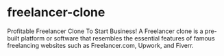 # freelancer-clone
Profitable Freelancer Clone To Start Business! A Freelancer clone is a pre-built platform or software that resembles the essential features of famous freelancing websites such as Freelancer.com, Upwork, and Fiverr. 
